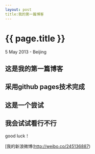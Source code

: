 ```yaml
---
layout: post
title:我的第一篇博客
---
```


{{ page.title }}
================

<p class="meta">5 May 2013 - Beijing</p>

这是我的第一篇博客
-----------------------------------------------------

采用github pages技术完成
--------------------------------------

这是一个尝试
-----------------------------
我会试试看行不行
--------------------------

good luck！

[我的新浪微博(http://weibo.co/245136887)
